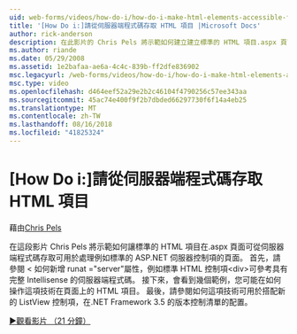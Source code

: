 ```yaml
---
uid: web-forms/videos/how-do-i/how-do-i-make-html-elements-accessible-from-server-side-code
title: '[How Do i:]請從伺服器端程式碼存取 HTML 項目 |Microsoft Docs'
author: rick-anderson
description: 在此影片的 Chris Pels 將示範如何建立建立標準的 HTML 項目.aspx 頁面中可從伺服器端程式碼存取讓它們可以用於頁面處理...
ms.author: riande
ms.date: 05/29/2008
ms.assetid: 1e2bafaa-ae6a-4c4c-839b-ff2dfe836902
msc.legacyurl: /web-forms/videos/how-do-i/how-do-i-make-html-elements-accessible-from-server-side-code
msc.type: video
ms.openlocfilehash: d464eef52a29e2b2c46104f4790256c57ee343aa
ms.sourcegitcommit: 45ac74e400f9f2b7dbded66297730f6f14a4eb25
ms.translationtype: MT
ms.contentlocale: zh-TW
ms.lasthandoff: 08/16/2018
ms.locfileid: "41825324"
---
```

<a name="how-do-i-make-html-elements-accessible-from-server-side-code"></a>[How Do i:]請從伺服器端程式碼存取 HTML 項目
====================
藉由[Chris Pels](https://twitter.com/chrispels)

在這段影片 Chris Pels 將示範如何讓標準的 HTML 項目在.aspx 頁面可從伺服器端程式碼存取可用於處理例如標準的 ASP.NET 伺服器控制項的頁面。 首先，請參閱 < 如何新增 runat ="server"屬性，例如標準 HTML 控制項&lt;div&gt;可參考具有完整 Intellisense 的伺服器端程式碼。 接下來，會看到幾個範例，您可能在如何操作這項技術在頁面上的 HTML 項目。 最後，請參閱如何這項技術可用於搭配新的 ListView 控制項，在.NET Framework 3.5 的版本控制清單的配置。

[&#9654;觀看影片 （21 分鐘）](https://channel9.msdn.com/Blogs/ASP-NET-Site-Videos/how-do-i-make-html-elements-accessible-from-server-side-code)
